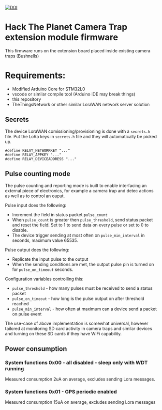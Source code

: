 [![DOI](https://zenodo.org/badge/558434788.svg)](https://zenodo.org/badge/latestdoi/558434788)

# Hack The Planet Camera Trap extension module firmware
This firmware runs on the extension board placed inside existing camera traps (Bushnells)

# Requirements:
 * Modified Arduino Core for STM32L0
 * vscode or similar compile tool (Arduino IDE may break things)
 * this repository
 * TheThingsNetwork or other similar LoraWAN network server solution

## Secrets
The device LoraWAN comissioning/provisioning is done with a `secrets.h` file. Put the LoRa keys in `secrets.h` file and they will automatically be picked up.

    #define RELAY_NETWORKKEY "..."
    #define RELAY_APPKEY "..."
    #define RELAY_DEVICEADDRESS "..."

## Pulse counting mode
The pulse counting and reporting mode is built to enable interfacing an external piece of electronics, for example a camera trap and detec actions as well as to control an ouput.

Pulse input does the following:
- Increment the field in status packet `pulse_count`
- When `pulse_count` is greater then `pulse_threshold`, send status packet and reset the field. Set to 1 to send data on every pulse or set to 0 to disable.
- The device trigger sending at most often on `pulse_min_interval` in seconds, maximum value 65535.

Pulse output does the following:
- Replicate the input pulse to the output
- When the sending conditions are met, the output pulse pin is turned on for `pulse_on_timeout` seconds.

Configuration variables controlling this:
* `pulse_threshold` - how many pulses must be received to send a status packet
* `pulse_on_timeout` - how long is the pulse output on after threshold reached
* `pulse_min_interval` - how often at maximum can a device send a packet on pulse event

The use-case of above implementation is somewhat universal, however tailored at monitoring SD card activity in camera traps and similar devices and turning on these SD cards if they have WiFi capability.

## Power consumption

### System functions 0x00 - all disabled - sleep only with WDT running
Measured consumption 2uA on average, excludes sending Lora messages.

### System functions 0x01 - GPS periodic enabled
Measured consumption 15uA on average, excludes sending Lora messages
